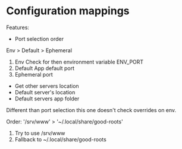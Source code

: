 # Configuration mappings

Features:
- Port selection order

Env > Default > Ephemeral
1) Env
Check for then environment variable ENV_PORT
2) Default
App default port
3) Ephemeral port

- Get other servers location
- Default server's location
- Default servers app folder

Different than port selection this one doesn't check overrides on env.

Order: '/srv/www' > '~/.local/share/good-roots'
1) Try to use /srv/www
2) Fallback to ~/.local/share/good-roots
